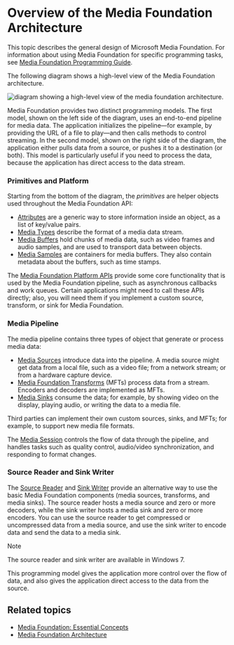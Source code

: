 # Overview of the Media Foundation Architecture



This topic describes the general design of Microsoft Media  Foundation. For information about using Media Foundation for specific  programming tasks, see [Media Foundation Programming Guide](https://docs.microsoft.com/en-us/windows/win32/medfound/media-foundation-programming-guide).

The following diagram shows a high-level view of the Media Foundation architecture.

![diagram showing a high-level view of the media foundation architecture.](https://docs.microsoft.com/en-us/windows/win32/medfound/images/mfarch01.png)

Media Foundation provides two distinct programming models. The first  model, shown on the left side of the diagram, uses an end-to-end  pipeline for media data. The application initializes the pipeline—for  example, by providing the URL of a file to play—and then calls methods  to control streaming. In the second model, shown on the right side of  the diagram, the application either pulls data from a source, or pushes  it to a destination (or both). This model is particularly useful if you  need to process the data, because the application has direct access to  the data stream.

### Primitives and Platform

Starting from the bottom of the diagram, the *primitives* are helper objects used throughout the Media Foundation API:

- [Attributes](https://docs.microsoft.com/en-us/windows/win32/medfound/attributes-and-properties) are a generic way to store information inside an object, as a list of key/value pairs.
- [Media Types](https://docs.microsoft.com/en-us/windows/win32/medfound/media-types) describe the format of a media data stream.
- [Media Buffers](https://docs.microsoft.com/en-us/windows/win32/medfound/media-buffers) hold chunks of media data, such as video frames and audio samples, and are used to transport data between objects.
- [Media Samples](https://docs.microsoft.com/en-us/windows/win32/medfound/media-samples) are containers for media buffers. They also contain metadata about the buffers, such as time stamps.

The [Media Foundation Platform APIs](https://docs.microsoft.com/en-us/windows/win32/medfound/media-foundation-platform-apis)  provide some core functionality that is used by the Media Foundation  pipeline, such as asynchronous callbacks and work queues. Certain  applications might need to call these APIs directly; also, you will need  them if you implement a custom source, transform, or sink for Media  Foundation.

### Media Pipeline

The media pipeline contains three types of object that generate or process media data:

- [Media Sources](https://docs.microsoft.com/en-us/windows/win32/medfound/media-sources)  introduce data into the pipeline. A media source might get data from a  local file, such as a video file; from a network stream; or from a  hardware capture device.
- [Media Foundation Transforms](https://docs.microsoft.com/en-us/windows/win32/medfound/media-foundation-transforms) (MFTs) process data from a stream. Encoders and decoders are implemented as MFTs.
- [Media Sinks](https://docs.microsoft.com/en-us/windows/win32/medfound/media-sinks) consume the data; for example, by showing video on the display, playing audio, or writing the data to a media file.

Third parties can implement their own custom sources, sinks, and MFTs; for example, to support new media file formats.

The [Media Session](https://docs.microsoft.com/en-us/windows/win32/medfound/media-session)  controls the flow of data through the pipeline, and handles tasks such  as quality control, audio/video synchronization, and responding to  format changes.

### Source Reader and Sink Writer

The [Source Reader](https://docs.microsoft.com/en-us/windows/win32/medfound/source-reader) and [Sink Writer](https://docs.microsoft.com/en-us/windows/win32/medfound/sink-writer)  provide an alternative way to use the basic Media Foundation components  (media sources, transforms, and media sinks). The source reader hosts a  media source and zero or more decoders, while the sink writer hosts a  media sink and zero or more encoders. You can use the source reader to  get compressed or uncompressed data from a media source, and use the  sink writer to encode data and send the data to a media sink.

 Note

The source reader and sink writer are available in Windows 7.

 

This programming model gives the application more control over the  flow of data, and also gives the application direct access to the data  from the source.

## Related topics

-  [Media Foundation: Essential Concepts](https://docs.microsoft.com/en-us/windows/win32/medfound/media-foundation-programming--essential-concepts) 
-  [Media Foundation Architecture](https://docs.microsoft.com/en-us/windows/win32/medfound/media-foundation-architecture) 